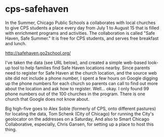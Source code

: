 cps-safehaven
=============

In the Summer, Chicago Public Schools a collaborates with local churches to give CPS students a place every day from July 1 to August 15 that is filled with enrichment programs and activities. The collaboration is called "Safe Haven, Safe Summer." It is free for CPS students, and serves free breakfast and lunch.

http://safehaven.go2school.org/

I've taken the data (see URL below), and created a simple web-based look-up tool to help families find Safe Haven locations nearby. Since parents need to register for Safe Haven at the church location, and the source web site did not include a phone number, I spent a few hours on Google digging up the phone numbers for each church so parents can call to find out more about the location and ask how to register. Well... okay. I only found 99 phone numbers out of the 100 churches in the program. There is one church that Google does not know about.

Big high-five goes to Alex Soble (formerly of CPS, onto different pastures) for locating the data, Tom Schenk (City of Chicago) for running the City's geolocator on the addresses on a Saturday, And also to Smart Chicago Collaborative, especially, Chris Gansen, for setting up a place to host this thing.
